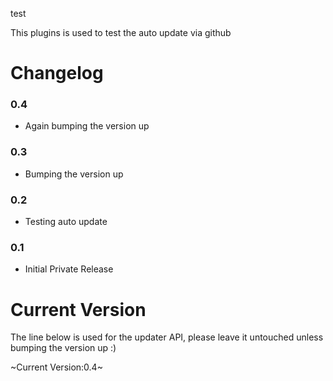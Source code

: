 test

This plugins is used to test the auto update via github

Changelog
===========

### 0.4
* Again bumping the version up

### 0.3
* Bumping the version up

### 0.2
* Testing auto update

### 0.1
* Initial Private Release

Current Version
===============

The line below is used for the updater API, please leave it untouched unless bumping the version up :)

~Current Version:0.4~
